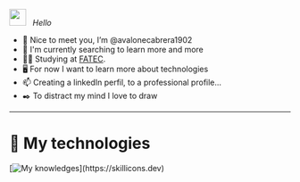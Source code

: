 <img src="https://user-images.githubusercontent.com/74038190/214644152-52f47eb3-5e31-4f47-8758-05c9468d5596.gif" width="30px" /> &nbsp; *Hello*

- 👋 Nice to meet you, I’m @avalonecabrera1902
- 🌱 I'm currently searching to learn more and more
- 👨‍💻 Studying at [FATEC](https://fatecmm.edu.br/).
- 🖥️ For now I want to learn more about technologies
- 📫 Creating a linkedIn perfil, to a professional profile...
- ✒️ To distract my mind I love to draw
***
# 🚀 My technologies
[![My knowledges](https://skillicons.dev/icons?i=github,html,vscode,)](https://skillicons.dev)
